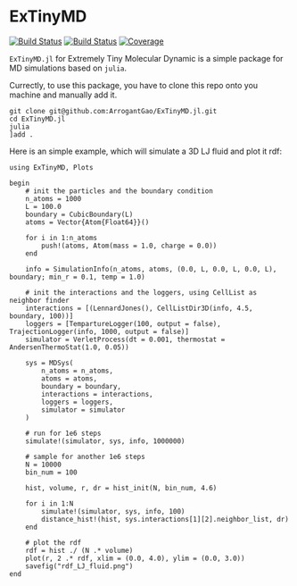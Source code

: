 # ExTinyMD

[![Build Status](https://github.com/ArrogantGao/ExTinyMD.jl/actions/workflows/CI.yml/badge.svg?branch=main)](https://github.com/ArrogantGao/ExTinyMD.jl/actions/workflows/CI.yml?query=branch%3Amain)
[![Build Status](https://travis-ci.com/ArrogantGao/ExTinyMD.jl.svg?branch=main)](https://travis-ci.com/ArrogantGao/ExTinyMD.jl)
[![Coverage](https://codecov.io/gh/ArrogantGao/ExTinyMD.jl/branch/main/graph/badge.svg)](https://codecov.io/gh/ArrogantGao/ExTinyMD.jl)


`ExTinyMD.jl` for Extremely Tiny Molecular Dynamic is a simple package for MD simulations based on `julia`.

Currectly, to use this package, you have to clone this repo onto you machine and manually add it.
```
git clone git@github.com:ArrogantGao/ExTinyMD.jl.git
cd ExTinyMD.jl
julia
]add .
```

Here is an simple example, which will simulate a 3D LJ fluid and plot it rdf:
```
using ExTinyMD, Plots

begin
    # init the particles and the boundary condition
    n_atoms = 1000
    L = 100.0
    boundary = CubicBoundary(L)
    atoms = Vector{Atom{Float64}}()

    for i in 1:n_atoms
        push!(atoms, Atom(mass = 1.0, charge = 0.0))
    end

    info = SimulationInfo(n_atoms, atoms, (0.0, L, 0.0, L, 0.0, L), boundary; min_r = 0.1, temp = 1.0)

    # init the interactions and the loggers, using CellList as neighbor finder
    interactions = [(LennardJones(), CellListDir3D(info, 4.5, boundary, 100))]
    loggers = [TempartureLogger(100, output = false), TrajectionLogger(info, 1000, output = false)]
    simulator = VerletProcess(dt = 0.001, thermostat = AndersenThermoStat(1.0, 0.05))

    sys = MDSys(
        n_atoms = n_atoms,
        atoms = atoms,
        boundary = boundary,
        interactions = interactions,
        loggers = loggers,
        simulator = simulator
    )

    # run for 1e6 steps
    simulate!(simulator, sys, info, 1000000)

    # sample for another 1e6 steps
    N = 10000
    bin_num = 100

    hist, volume, r, dr = hist_init(N, bin_num, 4.6)

    for i in 1:N
        simulate!(simulator, sys, info, 100)
        distance_hist!(hist, sys.interactions[1][2].neighbor_list, dr)
    end

    # plot the rdf
    rdf = hist ./ (N .* volume)
    plot(r, 2 .* rdf, xlim = (0.0, 4.0), ylim = (0.0, 3.0))
    savefig("rdf_LJ_fluid.png")
end
```
